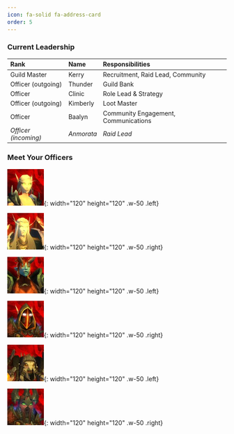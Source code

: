 ```yaml
---
icon: fa-solid fa-address-card
order: 5
---
```


### Current Leadership

| Rank                 	     | Name          | Responsibilities |
| :--------------------------- | :--------------- | :------ |
| Guild Master          | Kerry     | Recruitment, Raid Lead, Community |
| Officer (outgoing)               | Thunder    | Guild Bank |
| Officer               | Clinic    | Role Lead & Strategy |
| Officer (outgoing)              | Kimberly    | Loot Master |
| Officer               | Baalyn    | Community Engagement, Communications |
| *Officer (incoming)*              | *Anmorata*    | *Raid Lead* |

### Meet Your Officers

![Kerry](/images/kerry.jpg){: width="120" height="120" .w-50 .left}

![Thunder](/images/thunder.jpg){: width="120" height="120" .w-50 .right}

![Clinic](/images/clinic.jpg){: width="120" height="120" .w-50 .left}

![Kimberly](/images/kimberly.jpg){: width="120" height="120" .w-50 .right}

![Baalyn](/images/baalyn.jpg){: width="120" height="120" .w-50 .left}

![Anmorata](/images/anmo.jpg){: width="120" height="120" .w-50 .right}